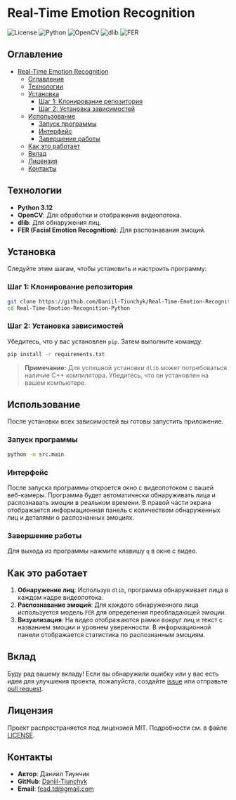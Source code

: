 # Real-Time Emotion Recognition

![License](https://img.shields.io/badge/license-MIT-blue.svg)
![Python](https://img.shields.io/badge/python-3.12%2B-blue.svg)
![OpenCV](https://img.shields.io/badge/OpenCV-4.10.0.84%2B-brightgreen.svg)
![dlib](https://img.shields.io/badge/dlib-19.24.6-brightgreen.svg)
![FER](https://img.shields.io/badge/FER-22.5.1-brightgreen.svg)

## Оглавление

- [Real-Time Emotion Recognition](#real-time-emotion-recognition)
  - [Оглавление](#оглавление)
  - [Технологии](#технологии)
  - [Установка](#установка)
    - [Шаг 1: Клонирование репозитория](#шаг-1-клонирование-репозитория)
    - [Шаг 2: Установка зависимостей](#шаг-2-установка-зависимостей)
  - [Использование](#использование)
    - [Запуск программы](#запуск-программы)
    - [Интерфейс](#интерфейс)
    - [Завершение работы](#завершение-работы)
  - [Как это работает](#как-это-работает)
  - [Вклад](#вклад)
  - [Лицензия](#лицензия)
  - [Контакты](#контакты)

## Технологии

- **Python 3.12**
- **OpenCV**: Для обработки и отображения видеопотока.
- **dlib**: Для обнаружения лиц.
- **FER (Facial Emotion Recognition)**: Для распознавания эмоций.

## Установка

Следуйте этим шагам, чтобы установить и настроить программу:

### Шаг 1: Клонирование репозитория

```bash
git clone https://github.com/Daniil-Tiunchyk/Real-Time-Emotion-Recognition-Python.git
cd Real-Time-Emotion-Recognition-Python
```

### Шаг 2: Установка зависимостей

Убедитесь, что у вас установлен `pip`. Затем выполните команду:

```bash
pip install -r requirements.txt
```

> **Примечание:** Для успешной установки `dlib` может потребоваться наличие C++ компилятора. Убедитесь, что он установлен на вашем компьютере.

## Использование

После установки всех зависимостей вы готовы запустить приложение.

### Запуск программы

```bash
python -m src.main
```

### Интерфейс

После запуска программы откроется окно с видеопотоком с вашей веб-камеры. Программа будет автоматически обнаруживать лица и распознавать эмоции в реальном времени. В правой части экрана отображается информационная панель с количеством обнаруженных лиц и деталями о распознанных эмоциях.

### Завершение работы

Для выхода из программы нажмите клавишу `q` в окне с видео.

## Как это работает

1. **Обнаружение лиц**: Используя `dlib`, программа обнаруживает лица в каждом кадре видеопотока.
2. **Распознавание эмоций**: Для каждого обнаруженного лица используется модель `FER` для определения преобладающей эмоции.
3. **Визуализация**: На видео отображаются рамки вокруг лиц и текст с названием эмоции и уровнем уверенности. В информационной панели отображается статистика по распознанным эмоциям.

## Вклад

Буду рад вашему вкладу! Если вы обнаружили ошибку или у вас есть идеи для улучшения проекта, пожалуйста, создайте [issue](https://github.com/Daniil-Tiunchyk/Real-Time-Emotion-Recognition-Python/issues) или отправьте [pull request](https://github.com/Daniil-Tiunchyk/Real-Time-Emotion-Recognition-Python/pulls).

## Лицензия

Проект распространяется под лицензией MIT. Подробности см. в файле [LICENSE](LICENSE).

## Контакты

- **Автор**: Даниил Тиунчик
- **GitHub**: [Daniil-Tiunchyk](https://github.com/Daniil-Tiunchyk)
- **Email**: [fcad.td@gmail.com](mailto:fcad.td@gmail.com)
